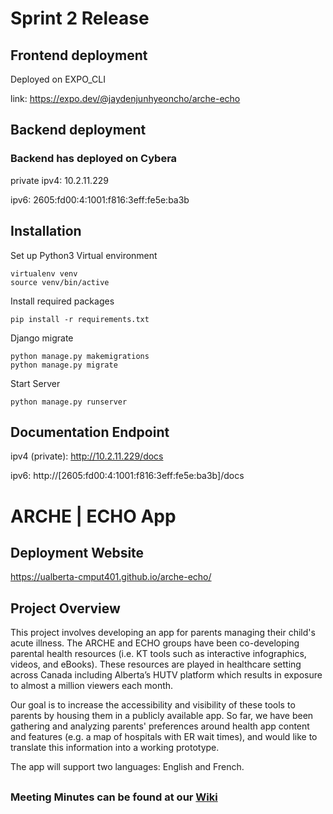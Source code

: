# Sprint 2 Release
## Frontend deployment

Deployed on EXPO_CLI


link: https://expo.dev/@jaydenjunhyeoncho/arche-echo

## Backend deployment
### Backend has deployed on Cybera
private ipv4: 10.2.11.229

ipv6: 2605:fd00:4:1001:f816:3eff:fe5e:ba3b

## Installation 

Set up Python3 Virtual environment 

```
virtualenv venv
source venv/bin/active
```

Install required packages

```
pip install -r requirements.txt
```

Django migrate

```
python manage.py makemigrations
python manage.py migrate
```

Start Server

```
python manage.py runserver
```


## Documentation Endpoint
ipv4 (private): http://10.2.11.229/docs

ipv6: http://[2605:fd00:4:1001:f816:3eff:fe5e:ba3b]/docs


# ARCHE | ECHO App

## Deployment Website
https://ualberta-cmput401.github.io/arche-echo/

## Project Overview

This project involves developing an app for parents managing their child's acute illness. The ARCHE and ECHO groups have been co-developing parental health resources (i.e. KT tools such as interactive infographics, videos, and eBooks). These resources are played in healthcare setting across Canada including Alberta’s HUTV platform which results in exposure to almost a million viewers each month.

Our goal is to increase the accessibility and visibility of these tools to parents by housing them in a publicly available app. So far, we have been gathering and analyzing parents' preferences around health app content and features (e.g. a map of hospitals with ER wait times), and would like to translate this information into a working prototype.

The app will support two languages: English and French.
##
### Meeting Minutes can be found at our [Wiki](https://github.com/UAlberta-CMPUT401/arche-echo/wiki)

